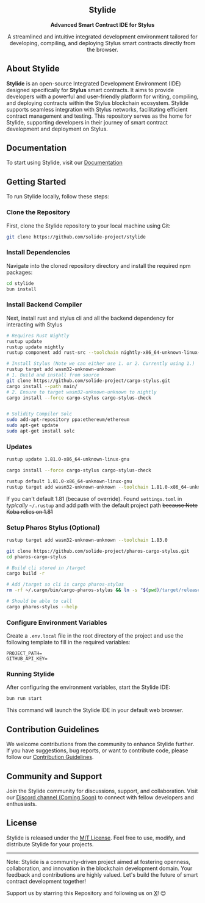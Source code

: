 <p align="center">
  <h2 align="center">Stylide</h2>
  <p align="center"><b>Advanced Smart Contract IDE for Stylus</b></p>
  <p align="center">A streamlined and intuitive integrated development environment tailored for developing, compiling, and deploying Stylus smart contracts directly from the browser.</p>
</p>

## About Stylide

**Stylide** is an open-source Integrated Development Environment (IDE) designed specifically for **Stylus** smart contracts. It aims to provide developers with a powerful and user-friendly platform for writing, compiling, and deploying contracts within the Stylus blockchain ecosystem. Stylide supports seamless integration with Stylus networks, facilitating efficient contract management and testing. This repository serves as the home for Stylide, supporting developers in their journey of smart contract development and deployment on Stylus.

## Documentation

To start using Stylide, visit our [Documentation](https://docs.solide0x.tech/docs/ide/stylus-ide)

## Getting Started

To run Stylide locally, follow these steps:

### Clone the Repository
First, clone the Stylide repository to your local machine using Git:
```bash
git clone https://github.com/solide-project/stylide
```

### Install Dependencies
Navigate into the cloned repository directory and install the required npm packages:
```bash
cd stylide
bun install
```

### Install Backend Compiler
Next, install rust and stylus cli and all the backend dependency for interacting with Stylus
```bash
# Requires Rust Nightly
rustup update
rustup update nightly
rustup component add rust-src --toolchain nightly-x86_64-unknown-linux-gnu

# Install Stylus (Note we can either use 1. or 2. Currently using 1.)
rustup target add wasm32-unknown-unknown
# 1. Build and install from source
git clone https://github.com/solide-project/cargo-stylus.git
cargo install --path main/
# 2. Ensure to target wasm32-unknown-unknown to nightly
cargo install --force cargo-stylus cargo-stylus-check


# Solidity Compiler Solc
sudo add-apt-repository ppa:ethereum/ethereum
sudo apt-get update
sudo apt-get install solc
```

### Updates
```bash
rustup update 1.81.0-x86_64-unknown-linux-gnu 

cargo install --force cargo-stylus cargo-stylus-check

rustup default 1.81.0-x86_64-unknown-linux-gnu
rustup target add wasm32-unknown-unknown --toolchain 1.81.0-x86_64-unknown-linux-gnu
```

If you can't default 1.81 (because of override). Found `settings.toml` in *typically* `~/.rustup` and add path with the default project path ~~because Note Koba relies on 1.81~~

### Setup Pharos Stylus (Optional)
```bash
rustup target add wasm32-unknown-unknown --toolchain 1.83.0

git clone https://github.com/solide-project/pharos-cargo-stylus.git
cd pharos-cargo-stylus

# Build cli stored in /target
cargo build -r

# Add /target so cli is cargo pharos-stylus
rm -rf ~/.cargo/bin/cargo-pharos-stylus && ln -s "$(pwd)/target/release/cargo-stylus" ~/.cargo/bin/cargo-pharos-stylus

# Should be able to call
cargo pharos-stylus --help
```

### Configure Environment Variables
Create a `.env.local` file in the root directory of the project and use the following template to fill in the required variables:
```
PROJECT_PATH=
GITHUB_API_KEY=
```

### Running Stylide
After configuring the environment variables, start the Stylide IDE:
```bash
bun run start
```

This command will launch the Stylide IDE in your default web browser.

## Contribution Guidelines

We welcome contributions from the community to enhance Stylide further. If you have suggestions, bug reports, or want to contribute code, please follow our [Contribution Guidelines](link-to-contribution-guidelines).

## Community and Support

Join the Stylide community for discussions, support, and collaboration. Visit our [Discord channel (Coming Soon)](#) to connect with fellow developers and enthusiasts.

## License

Stylide is released under the [MIT License](link-to-license). Feel free to use, modify, and distribute Stylide for your projects.

---

Note: Stylide is a community-driven project aimed at fostering openness, collaboration, and innovation in the blockchain development domain. Your feedback and contributions are highly valued. Let's build the future of smart contract development together!

Support us by starring this Repository and following us on [X](https://twitter.com/SolideProject)! 😊